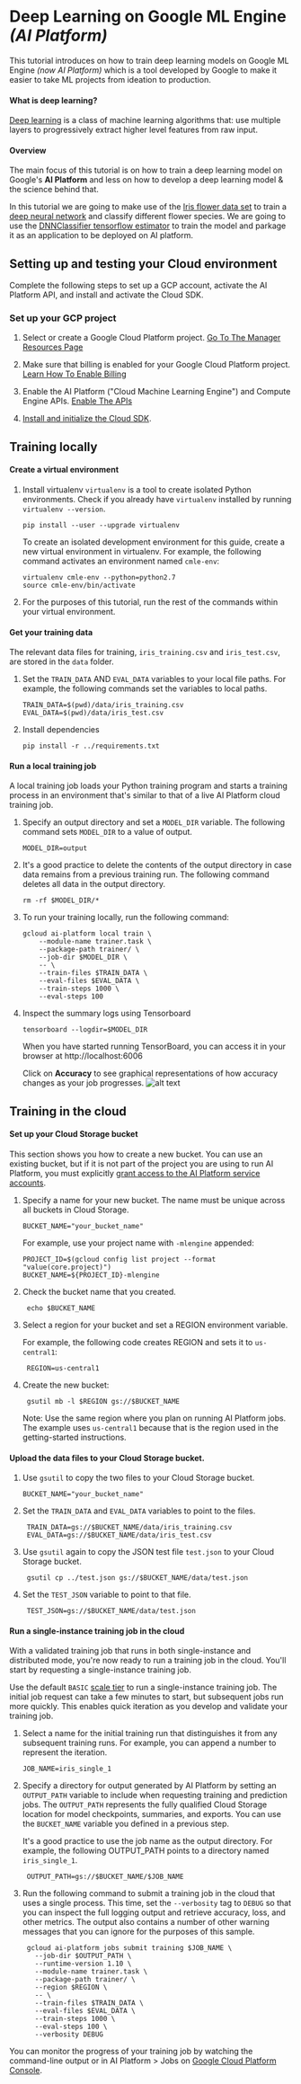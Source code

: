 # Deep Learning on Google ML Engine _(AI Platform)_

This tutorial introduces on how to train deep learning models on Google ML Engine _(now AI Platform)_ which is a tool developed by Google to make it easier to take ML projects from ideation to production.

#### What is deep learning?

[Deep learning](https://en.wikipedia.org/wiki/Deep_learning) is a class of machine learning algorithms that: use multiple layers to progressively extract higher level features from raw input.

#### Overview

The main focus of this tutorial is on how to train a deep learning model on Google's **AI Platform** and less on how to develop a deep learning model & the science behind that.

In this tutorial we are going to make use of the [Iris flower data set](https://en.wikipedia.org/wiki/Iris_flower_data_set) to train a [deep neural network](https://en.wikipedia.org/wiki/Deep_learning#Deep_neural_networks) and classify different flower species. We are going to use the [DNNClassifier tensorflow estimator](https://www.tensorflow.org/api_docs/python/tf/estimator/DNNClassifier) to train the model and parkage it as an application to be deployed on AI platform.

## Setting up and testing your Cloud environment

Complete the following steps to set up a GCP account, activate the AI Platform API, and install and activate the Cloud SDK.

### Set up your GCP project

1. Select or create a Google Cloud Platform project. [Go To The Manager Resources Page](https://console.cloud.google.com/cloud-resource-manager?_ga=2.76460885.-191603348.1557563231&_gac=1.225252840.1560609624.Cj0KCQjwrpLoBRD_ARIsAJd0BIUJfEWlDGh6bNrvDH2UKP5XlBf20OuNWUZ8JLdQI_gZT4MUzqWhrPgaAijZEALw_wcB)

2. Make sure that billing is enabled for your Google Cloud Platform project. [Learn How To Enable Billing](https://cloud.google.com/billing/docs/how-to/modify-project)

3. Enable the AI Platform ("Cloud Machine Learning Engine") and Compute Engine APIs. [Enable The APIs](https://console.cloud.google.com/flows/enableapi?apiid=ml.googleapis.com,compute_component&_ga=2.76455765.-191603348.1557563231&_gac=1.254719482.1560609624.Cj0KCQjwrpLoBRD_ARIsAJd0BIUJfEWlDGh6bNrvDH2UKP5XlBf20OuNWUZ8JLdQI_gZT4MUzqWhrPgaAijZEALw_wcB)

4. [Install and initialize the Cloud SDK](https://cloud.google.com/sdk/docs/).

## Training locally

#### Create a virtual environment

1. Install virtualenv
   `virtualenv` is a tool to create isolated Python environments. Check if you already have `virtualenv` installed by running `virtualenv --version`.

   ```console
   pip install --user --upgrade virtualenv
   ```

   To create an isolated development environment for this guide, create a new virtual environment in virtualenv. For example, the following command activates an environment named `cmle-env`:

   ```console
   virtualenv cmle-env --python=python2.7
   source cmle-env/bin/activate
   ```

2. For the purposes of this tutorial, run the rest of the commands within your virtual environment.

#### Get your training data

The relevant data files for training, `iris_training.csv` and `iris_test.csv`, are stored in the `data` folder.

1. Set the `TRAIN_DATA` AND `EVAL_DATA` variables to your local file paths. For example, the following commands set the variables to local paths.

   ```console
   TRAIN_DATA=$(pwd)/data/iris_training.csv
   EVAL_DATA=$(pwd)/data/iris_test.csv
   ```

2. Install dependencies

   ```console
   pip install -r ../requirements.txt
   ```

#### Run a local training job

A local training job loads your Python training program and starts a training process in an environment that's similar to that of a live AI Platform cloud training job.

1. Specify an output directory and set a `MODEL_DIR` variable. The following command sets `MODEL_DIR` to a value of output.

   ```console
   MODEL_DIR=output
   ```

2. It's a good practice to delete the contents of the output directory in case data remains from a previous training run. The following command deletes all data in the output directory.

   ```console
   rm -rf $MODEL_DIR/*
   ```

3. To run your training locally, run the following command:

   ```console
   gcloud ai-platform local train \
       --module-name trainer.task \
       --package-path trainer/ \
       --job-dir $MODEL_DIR \
       -- \
       --train-files $TRAIN_DATA \
       --eval-files $EVAL_DATA \
       --train-steps 1000 \
       --eval-steps 100
   ```

4. Inspect the summary logs using Tensorboard

   ```console
   tensorboard --logdir=$MODEL_DIR
   ```

   When you have started running TensorBoard, you can access it in your browser at http://localhost:6006

   Click on **Accuracy** to see graphical representations of how accuracy changes as your job progresses.
   ![alt text](imgs/tensorboard.png "Logo Title Text 1")

## Training in the cloud

#### Set up your Cloud Storage bucket

This section shows you how to create a new bucket. You can use an existing bucket, but if it is not part of the project you are using to run AI Platform, you must explicitly [grant access to the AI Platform service accounts](https://cloud.google.com/ml-engine/docs/tensorflow/working-with-cloud-storage#setup-different-project).

1. Specify a name for your new bucket. The name must be unique across all buckets in Cloud Storage.

   ```console
   BUCKET_NAME="your_bucket_name"
   ```

   For example, use your project name with `-mlengine` appended:

   ```console
   PROJECT_ID=$(gcloud config list project --format "value(core.project)")
   BUCKET_NAME=${PROJECT_ID}-mlengine
   ```

2. Check the bucket name that you created.

   ```console
    echo $BUCKET_NAME
   ```

3. Select a region for your bucket and set a REGION environment variable.

   For example, the following code creates REGION and sets it to `us-central1`:

   ```console
    REGION=us-central1
   ```

4. Create the new bucket:

   ```console
    gsutil mb -l $REGION gs://$BUCKET_NAME
   ```

   Note: Use the same region where you plan on running AI Platform jobs. The example uses `us-central1` because that is the region used in the getting-started instructions.

#### Upload the data files to your Cloud Storage bucket.

1. Use `gsutil` to copy the two files to your Cloud Storage bucket.

   ```console
   BUCKET_NAME="your_bucket_name"
   ```

2. Set the `TRAIN_DATA` and `EVAL_DATA` variables to point to the files.

   ```console
    TRAIN_DATA=gs://$BUCKET_NAME/data/iris_training.csv
    EVAL_DATA=gs://$BUCKET_NAME/data/iris_test.csv
   ```

3. Use `gsutil` again to copy the JSON test file `test.json` to your Cloud Storage bucket.

   ```console
    gsutil cp ../test.json gs://$BUCKET_NAME/data/test.json
   ```

4. Set the `TEST_JSON` variable to point to that file.

   ```console
    TEST_JSON=gs://$BUCKET_NAME/data/test.json
   ```

#### Run a single-instance training job in the cloud

With a validated training job that runs in both single-instance and distributed mode, you're now ready to run a training job in the cloud. You'll start by requesting a single-instance training job.

Use the default `BASIC` [scale tier](https://cloud.google.com/ml-engine/docs/tensorflow/machine-types) to run a single-instance training job. The initial job request can take a few minutes to start, but subsequent jobs run more quickly. This enables quick iteration as you develop and validate your training job.

1. Select a name for the initial training run that distinguishes it from any subsequent training runs. For example, you can append a number to represent the iteration.

   ```console
   JOB_NAME=iris_single_1
   ```

2. Specify a directory for output generated by AI Platform by setting an `OUTPUT_PATH` variable to include when requesting training and prediction jobs. The `OUTPUT_PATH` represents the fully qualified Cloud Storage location for model checkpoints, summaries, and exports. You can use the `BUCKET_NAME` variable you defined in a previous step.

   It's a good practice to use the job name as the output directory. For example, the following OUTPUT_PATH points to a directory named `iris_single_1`.

   ```console
    OUTPUT_PATH=gs://$BUCKET_NAME/$JOB_NAME
   ```

3. Run the following command to submit a training job in the cloud that uses a single process. This time, set the `--verbosity` tag to `DEBUG` so that you can inspect the full logging output and retrieve accuracy, loss, and other metrics. The output also contains a number of other warning messages that you can ignore for the purposes of this sample.

   ```console
    gcloud ai-platform jobs submit training $JOB_NAME \
      --job-dir $OUTPUT_PATH \
      --runtime-version 1.10 \
      --module-name trainer.task \
      --package-path trainer/ \
      --region $REGION \
      -- \
      --train-files $TRAIN_DATA \
      --eval-files $EVAL_DATA \
      --train-steps 1000 \
      --eval-steps 100 \
      --verbosity DEBUG
   ```

You can monitor the progress of your training job by watching the command-line output or in AI Platform > Jobs on [Google Cloud Platform Console](https://console.cloud.google.com/mlengine/jobs?_ga=2.30907391.-191603348.1557563231&_gac=1.224851560.1560609624.Cj0KCQjwrpLoBRD_ARIsAJd0BIUJfEWlDGh6bNrvDH2UKP5XlBf20OuNWUZ8JLdQI_gZT4MUzqWhrPgaAijZEALw_wcB).
